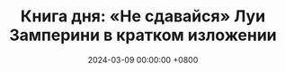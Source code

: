 ---
title: "Книга дня: «Не сдавайся» Луи Замперини в кратком изложении"
description: >-
  Вдохновитесь историей Луи Замперини! Обзор автобиографии: выживание, стойкость и триумф духа.
date: 2024-03-09 00:00:00 +0800
categories: [Мышление, Конспекты-книг]
tags:
  [
    не-сдавайся,
    луи-замперини,
    биография,
    стойкость,
    выживание,
    вторая-мировая-война,
    преодоление-трудностей,
    олимпиец,
    военнопленный,
    вдохновение,
    личный-триумф,
    жизненные-уроки,
    мотивация,
    сила-духа,
    история-успеха
  ]
image:
alt: Обложка книги Не сдавайся Луи Замперини
fallback:
  -
  -
---